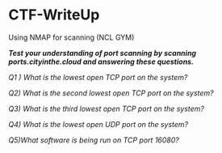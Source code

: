 # CTF-WriteUp
Using NMAP for scanning (NCL GYM)

***Test your understanding of port scanning by scanning ports.cityinthe.cloud and answering these questions.***

*Q1 ) What is the lowest open TCP port on the system?*

*Q2) What is the second lowest open TCP port on the system?*

*Q3) What is the third lowest open TCP port on the system?*

*Q4) What is the lowest open UDP port on the system?*

*Q5)What software is being run on TCP port 16080?*
